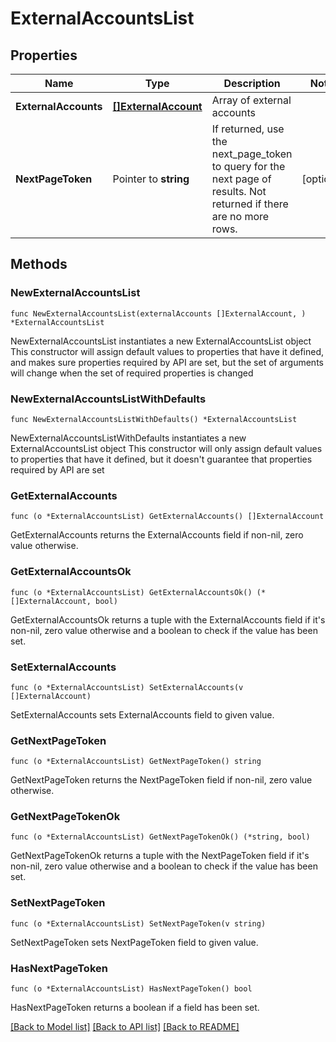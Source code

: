 # ExternalAccountsList

## Properties

Name | Type | Description | Notes
------------ | ------------- | ------------- | -------------
**ExternalAccounts** | [**[]ExternalAccount**](ExternalAccount.md) | Array of external accounts | 
**NextPageToken** | Pointer to **string** | If returned, use the next_page_token to query for the next page of results. Not returned if there are no more rows. | [optional] 

## Methods

### NewExternalAccountsList

`func NewExternalAccountsList(externalAccounts []ExternalAccount, ) *ExternalAccountsList`

NewExternalAccountsList instantiates a new ExternalAccountsList object
This constructor will assign default values to properties that have it defined,
and makes sure properties required by API are set, but the set of arguments
will change when the set of required properties is changed

### NewExternalAccountsListWithDefaults

`func NewExternalAccountsListWithDefaults() *ExternalAccountsList`

NewExternalAccountsListWithDefaults instantiates a new ExternalAccountsList object
This constructor will only assign default values to properties that have it defined,
but it doesn't guarantee that properties required by API are set

### GetExternalAccounts

`func (o *ExternalAccountsList) GetExternalAccounts() []ExternalAccount`

GetExternalAccounts returns the ExternalAccounts field if non-nil, zero value otherwise.

### GetExternalAccountsOk

`func (o *ExternalAccountsList) GetExternalAccountsOk() (*[]ExternalAccount, bool)`

GetExternalAccountsOk returns a tuple with the ExternalAccounts field if it's non-nil, zero value otherwise
and a boolean to check if the value has been set.

### SetExternalAccounts

`func (o *ExternalAccountsList) SetExternalAccounts(v []ExternalAccount)`

SetExternalAccounts sets ExternalAccounts field to given value.


### GetNextPageToken

`func (o *ExternalAccountsList) GetNextPageToken() string`

GetNextPageToken returns the NextPageToken field if non-nil, zero value otherwise.

### GetNextPageTokenOk

`func (o *ExternalAccountsList) GetNextPageTokenOk() (*string, bool)`

GetNextPageTokenOk returns a tuple with the NextPageToken field if it's non-nil, zero value otherwise
and a boolean to check if the value has been set.

### SetNextPageToken

`func (o *ExternalAccountsList) SetNextPageToken(v string)`

SetNextPageToken sets NextPageToken field to given value.

### HasNextPageToken

`func (o *ExternalAccountsList) HasNextPageToken() bool`

HasNextPageToken returns a boolean if a field has been set.


[[Back to Model list]](../README.md#documentation-for-models) [[Back to API list]](../README.md#documentation-for-api-endpoints) [[Back to README]](../README.md)


